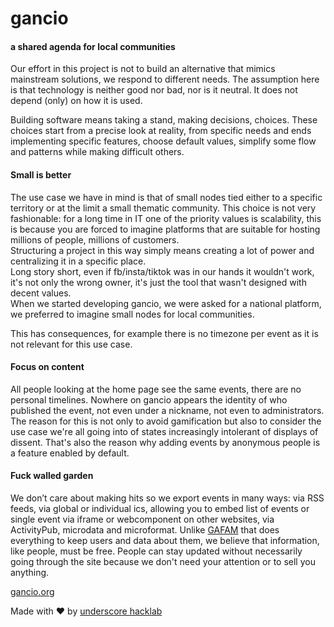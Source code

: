 # gancio
#### a shared agenda for local communities

Our effort in this project is not to build an alternative that mimics mainstream solutions, we respond to different needs.
The assumption here is that technology is neither good nor bad, nor is it neutral. It does not depend (only) on how it is used.

Building software means taking a stand, making decisions, choices. These choices start from a precise look at reality, from specific needs and ends implementing specific features, choose default values, simplify some flow and patterns while making difficult others.



#### Small is better
The use case we have in mind is that of small nodes tied either to a specific territory or at the limit a small thematic community. This choice is not very fashionable: for a long time in IT one of the priority values is scalability, this is because you are forced to imagine platforms that are suitable for hosting millions of people, millions of customers.  
Structuring a project in this way simply means creating a lot of power and centralizing it in a specific place.  
Long story short, even if fb/insta/tiktok was in our hands it wouldn't work, it's not only the wrong owner, it's just the tool that wasn't designed with decent values.  
When we started developing gancio, we were asked for a national platform, we preferred to imagine small nodes for local communities.

This has consequences, for example there is no timezone per event as it is not relevant for this use case. 


#### Focus on content
All people looking at the home page see the same events, there are no personal timelines.
Nowhere on gancio appears the identity of who published the event, not even under a nickname, not even to administrators.  
The reason for this is not only to avoid gamification but also to consider the use case we're all going into of states increasingly intolerant of displays of dissent.
That's also the reason why adding events by anonymous people is a feature enabled by default.


#### Fuck walled garden
We don’t care about making hits so we export events in many ways: via RSS feeds, via global or individual ics, allowing you to embed list of events or single event via iframe or webcomponent on other websites, via ActivityPub, microdata and microformat.
Unlike [GAFAM](https://en.wikipedia.org/wiki/Big_Tech) that does everything to keep users and data about them, we believe that information, like people, must be free.
People can stay updated without necessarily going through the site because we don't need your attention or to sell you anything.


[gancio.org](https://gancio.org)

Made with :heart: by [underscore hacklab](https://autistici.org/underscore)
